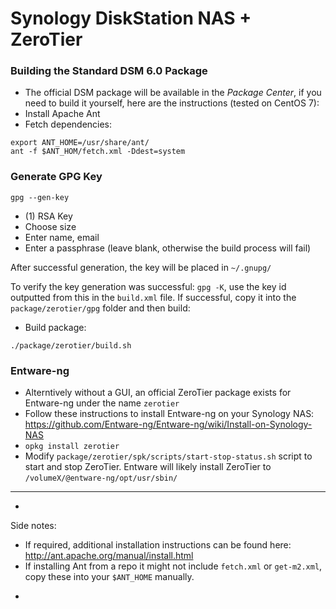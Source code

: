 Synology DiskStation NAS + ZeroTier
======

### Building the Standard DSM 6.0 Package
 - The official DSM package will be available in the *Package Center*, if you need to build it yourself, here are the instructions (tested on CentOS 7):
 - Install Apache Ant
 - Fetch dependencies:

```
export ANT_HOME=/usr/share/ant/ 
ant -f $ANT_HOM/fetch.xml -Ddest=system
```

### Generate GPG Key
`gpg --gen-key`
 - (1) RSA Key
 - Choose size
 - Enter name, email
 - Enter a passphrase (leave blank, otherwise the build process will fail)

After successful generation, the key will be placed in `~/.gnupg/`

To verify the key generation was successful: `gpg -K`, use the key id outputted from this in the `build.xml` file.
If successful, copy it into the `package/zerotier/gpg` folder and then build:

 - Build package:
 ```
 ./package/zerotier/build.sh
 ```

### Entware-ng
 - Alterntively without a GUI, an official ZeroTier package exists for Entware-ng under the name `zerotier`
 - Follow these instructions to install Entware-ng on your Synology NAS: https://github.com/Entware-ng/Entware-ng/wiki/Install-on-Synology-NAS
 - `opkg install zerotier`
 - Modify `package/zerotier/spk/scripts/start-stop-status.sh` script to start and stop ZeroTier. Entware will likely install ZeroTier to `/volumeX/@entware-ng/opt/usr/sbin/`
***

*
Side notes:
 - If required, additional installation instructions can be found here: http://ant.apache.org/manual/install.html
 - If installing Ant from a repo it might not include `fetch.xml` or `get-m2.xml`, copy these into your `$ANT_HOME` manually.
*

